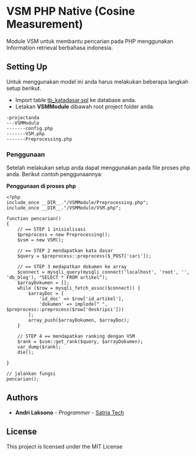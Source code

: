 # VSM PHP Native (Cosine Measurement)
Module VSM untuk membantu pencarian pada PHP menggunakan Information retrieval berbahasa indonesia.

## Setting Up
Untuk menggunakan model ini anda harus melakukan beberapa langkah setup berikut.
* Import table [tb_katadasar.sql](https://github.com/AndriLaksono/VSM-PHP-Native/blob/master/tb_katadasar.sql) ke database anda.
* Letakan **VSMModule** dibawah root project folder anda.
```
-projectanda
---VSMModule
-------config.php
-------VSM.php
-------Preprocessing.php
```

### Penggunaan
Setelah melakukan setup anda dapat menggunakan pada file proses php anda.
Berikut contoh penggunaannya:

**Penggunaan di proses php**
```
<?php
include_once __DIR__."/VSMModule/Preprocessing.php";
include_once __DIR__."/VSMModule/VSM.php";

function pencarian()
{
    // == STEP 1 inisialisasi
    $preprocess = new Preprocessing();
    $vsm = new VSM();

    // == STEP 2 mendapatkan kata dasar
    $query = $preprocess::preprocess($_POST['cari']);

    // == STEP 3 medapatkan dokumen ke array
    $connect = mysqli_query(mysqli_connect('localhost', 'root', '', 'db_blog'), "SELECT * FROM artikel");
    $arrayDokumen = [];
    while ($row = mysqli_fetch_assoc($connect)) {
        $arrayDoc = [
            'id_doc' => $row['id_artikel'],
            'dokumen' => implode(" ", $preprocess::preprocess($row['deskripsi']))
        ];
        array_push($arrayDokumen, $arrayDoc);
    }
    
    // STEP 4 == mendapatkan ranking dengan VSM
    $rank = $vsm::get_rank($query, $arrayDokumen);
    var_dump($rank);
    die();

}

// jalankan fungsi
pencarian();
```

## Authors

* **Andri Laksono** - *Programmer* - [Satria Tech](https://satriatech.com)

## License

This project is licensed under the MIT License
